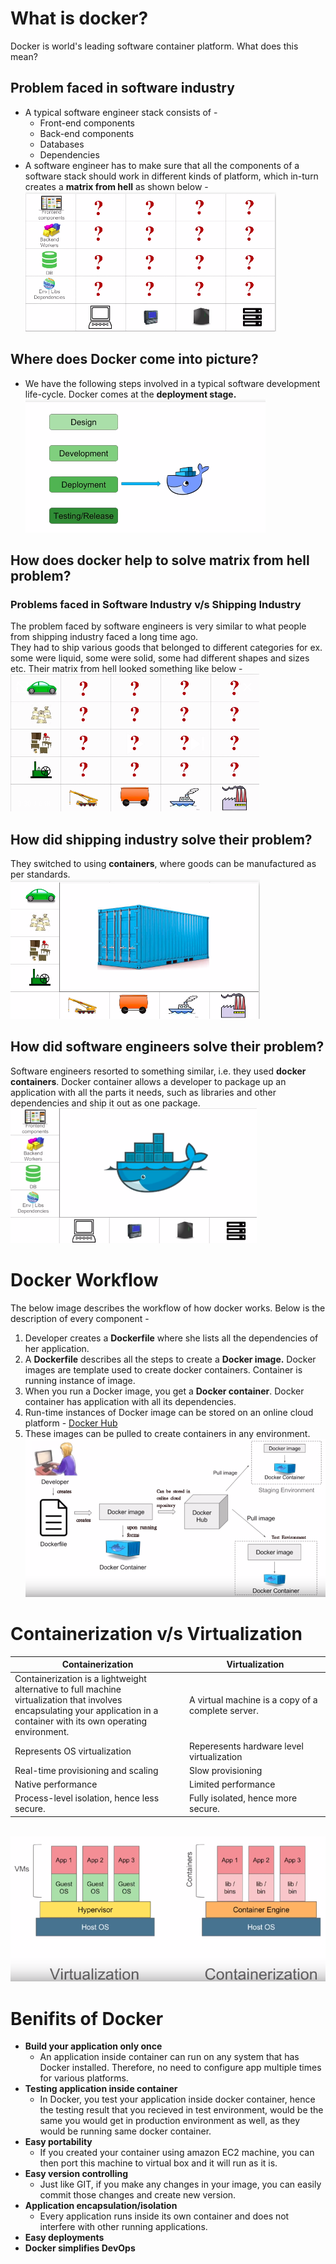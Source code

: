 # What is docker?
Docker is world's leading software container platform. What does this mean?

## Problem faced in software industry
* A typical software engineer stack consists of -
  * Front-end components
  * Back-end components
  * Databases
  * Dependencies
 * A software engineer has to make sure that all the components of a software stack should work in different kinds of platform, which in-turn creates a **matrix from hell** as shown below -
 <img src="./images/06.software_eng_problem.png"></img>

## Where does Docker come into picture?
* We have the following steps involved in a typical software development life-cycle. Docker comes at the **deployment stage.**<br>
<img src="./images/07.docker_operation_stage.png"></img>

## How does docker help to solve matrix from hell problem?
### Problems faced in Software Industry v/s Shipping Industry 
The problem faced by software engineers is very similar to what people from shipping industry faced a long time ago.<br> They had to ship various goods that belonged to different categories for ex. some were liquid, some were solid, some had different shapes and sizes etc. Their matrix from hell looked something like below - <br>
<img src="./images/05.shipping_industry_problem.png"></img><br>
## How did shipping industry solve their problem?
They switched to using **containers**, where goods can be manufactured as per standards.<br>
<img src="./images/04.shipping_industry_solved.png"></img><br>
## How did software engineers solve their problem?
Software engineers resorted to something similar, i.e. they used **docker containers**. Docker container allows a developer to package up an application with all the parts it needs, such as libraries and other dependencies and ship it out as one package.<br>
<img src="./images/01.sw_problem_solved.png"></img><br>

# Docker Workflow
The below image describes the workflow of how docker works. Below is the description of every component -
1. Developer creates a **Dockerfile** where she lists all the dependencies of her application. 
2. A **Dockerfile** describes all the steps to create a **Docker image.** Docker images are template used to create docker containers. Container is running instance of image.
3. When you run a Docker image, you get a **Docker container**. Docker container has application with all its dependencies.
4. Run-time instances of Docker image can be stored on an online cloud platform - [Docker Hub](https://hub.docker.com/)
5. These images can be pulled to create containers in any environment.<br>
<img src="./images/02.docker_workflow.png"></img><br>

# Containerization v/s Virtualization
| Containerization                                                                                                                                                                       | Virtualization                                    |
|----------------------------------------------------------------------------------------------------------------------------------------------------------------------------------------|---------------------------------------------------|
| Containerization is a lightweight alternative to full machine <br> virtualization that involves encapsulating your application in a <br> container with its own operating environment. | A virtual machine is a copy of a complete server. |
| Represents OS virtualization                                                                                                                                                           | Reperesents hardware level virtualization         |
| Real-time provisioning and scaling                                                                                                                                                     | Slow provisioning                                 |
| Native performance                                                                                                                                                                     | Limited performance                               |
| Process-level isolation, hence less secure.               | Fully isolated, hence more secure.                | 

<br>
<img src="./images/03.virtualization_vs_containerization.png"></img><br>

# Benifits of Docker
* **Build your application only once**
  * An application inside container can run on any system that has Docker installed. Therefore, no need to configure app multiple times for various platforms.
* **Testing application inside container**
  * In Docker, you test your application inside docker container, hence the testing result that you recieved in test environment, would be the same you would get in production environment as well, as they would be running same docker container.
* **Easy portability**
  * If you created your container using amazon EC2 machine, you can then port this machine to virtual box and it will run as it is.
* **Easy version controlling**
  * Just like GIT, if you make any changes in your image, you can easily commit those changes and create new version.
* **Application encapsulation/isolation**
  * Every application runs inside its own container and does not interfere with other running applications.
* **Easy deployments**
* **Docker simplifies DevOps**





